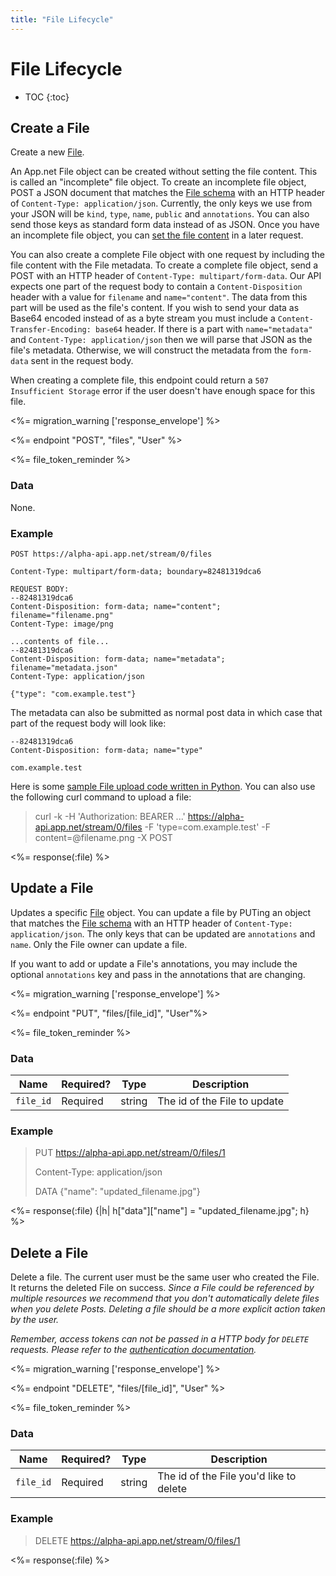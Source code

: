 ```yaml
---
title: "File Lifecycle"
---
```


# File Lifecycle

* TOC
{:toc}

## Create a File

Create a new [File](/docs/resources/file/).

An App.net File object can be created without setting the file content. This is called an "incomplete" file object. To create an incomplete file object, POST a JSON document that matches the [File schema](/docs/resources/file/) with an HTTP header of ```Content-Type: application/json```. Currently, the only keys we use from your JSON will be `kind`, `type`, `name`, `public` and `annotations`. You can also send those keys as standard form data instead of as JSON. Once you have an incomplete file object, you can [set the file content](/docs/resources/file/content/#set-file-content) in a later request.

You can also create a complete File object with one request by including the file content with the File metadata. To create a complete file object, send a POST with an HTTP header of `Content-Type: multipart/form-data`. Our API expects one part of the request body to contain a `Content-Disposition` header with a value for `filename` and `name="content"`. The data from this part will be used as the file's content. If you wish to send your data as Base64 encoded instead of as a byte stream you must include a `Content-Transfer-Encoding: base64` header. If there is a part with `name="metadata"` and `Content-Type: application/json` then we will parse that JSON as the file's metadata. Otherwise, we will construct the metadata from the `form-data` sent in the request body.

When creating a complete file, this endpoint could return a `507 Insufficient Storage` error if the user doesn't have enough space for this file.

<%= migration_warning ['response_envelope'] %>

<%= endpoint "POST", "files", "User" %>

<%= file_token_reminder %>

### Data

None.

### Example

~~~
POST https://alpha-api.app.net/stream/0/files

Content-Type: multipart/form-data; boundary=82481319dca6

REQUEST BODY:
--82481319dca6
Content-Disposition: form-data; name="content"; filename="filename.png"
Content-Type: image/png

...contents of file...
--82481319dca6
Content-Disposition: form-data; name="metadata"; filename="metadata.json"
Content-Type: application/json

{"type": "com.example.test"}
~~~

The metadata can also be submitted as normal post data in which case that part of the request body will look like:

~~~
--82481319dca6
Content-Disposition: form-data; name="type"

com.example.test
~~~

Here is some [sample File upload code written in Python](https://gist.github.com/4659409). You can also use the following curl command to upload a file:

> curl -k -H 'Authorization: BEARER ...' https://alpha-api.app.net/stream/0/files -F 'type=com.example.test' -F content=@filename.png -X POST

<%= response(:file) %>

## Update a File

Updates a specific [File](/docs/resources/file/) object. You can update a file by PUTing an object that matches the [File schema](/docs/resources/file/) with an HTTP header of ```Content-Type: application/json```. The only keys that can be updated are ```annotations``` and ```name```. Only the File owner can update a file.

If you want to add or update a File's annotations, you may include the optional ```annotations``` key and pass in the annotations that are changing.

<%= migration_warning ['response_envelope'] %>

<%= endpoint "PUT", "files/[file_id]", "User"%>

<%= file_token_reminder %>

### Data

<table>
    <thead>
        <tr>
            <th>Name</th>
            <th>Required?</th>
            <th>Type</th>
            <th>Description</th>
        </tr>
    </thead>
    <tbody>
        <tr>
            <td><code>file_id</code></td>
            <td>Required</td>
            <td>string</td>
            <td>The id of the File to update</td>
        </tr>
    </tbody>
</table>

### Example

> PUT https://alpha-api.app.net/stream/0/files/1
>
> Content-Type: application/json
> 
> DATA {"name": "updated_filename.jpg"}

<%= response(:file) {|h| h["data"]["name"] = "updated_filename.jpg"; h} %>

## Delete a File

Delete a file. The current user must be the same user who created the File. It returns the deleted File on success. *Since a File could be referenced by multiple resources we recommend that you don't automatically delete files when you delete Posts. Deleting a file should be a more explicit action taken by the user.*

*Remember, access tokens can not be passed in a HTTP body for ```DELETE``` requests. Please refer to the [authentication documentation](/docs/authentication/#making-authenticated-api-requests).*

<%= migration_warning ['response_envelope'] %>

<%= endpoint "DELETE", "files/[file_id]", "User" %>

<%= file_token_reminder %>

### Data

<table>
    <thead>
        <tr>
            <th>Name</th>
            <th>Required?</th>
            <th>Type</th>
            <th>Description</th>
        </tr>
    </thead>
    <tbody>
        <tr>
            <td><code>file_id</code></td>
            <td>Required</td>
            <td>string</td>
            <td>The id of the File you'd like to delete</td>
        </tr>
    </tbody>
</table>

### Example

> DELETE https://alpha-api.app.net/stream/0/files/1

<%= response(:file) %>

